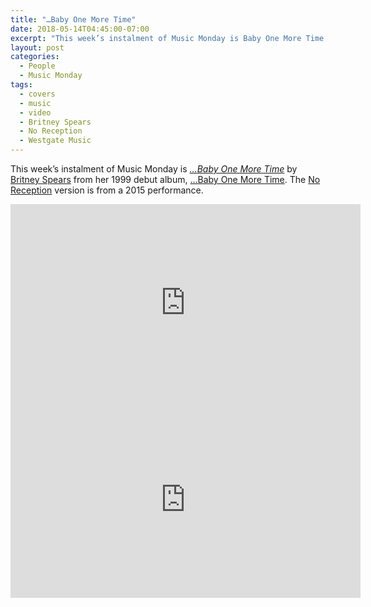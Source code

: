 ```yaml
---
title: "…Baby One More Time"
date: 2018-05-14T04:45:00-07:00
excerpt: "This week’s instalment of Music Monday is Baby One More Time. The 1999 Britney Spears original and a 2015 cover by No Reception."
layout: post
categories:
  - People
  - Music Monday
tags:
  - covers
  - music
  - video
  - Britney Spears
  - No Reception
  - Westgate Music
---
```

This week’s instalment of Music Monday is [_…Baby One More Time_](https://en.wikipedia.org/wiki/...Baby_One_More_Time_(song)) by [Britney Spears](http://britneyspears.com/) from her 1999 debut album, […Baby One More Time](https://en.wikipedia.org/wiki/...Baby_One_More_Time_(album)). The [No Reception](https://www.youtube.com/channel/UCN8KrwbwsdRnEGbd01eTnIA) version is from a 2015 performance.

<div class="video-container">
  <iframe width="560" height="315" src="https://www.youtube.com/embed/C-u5WLJ9Yk4" frameborder="0" allowfullscreen></iframe>
</div>

<div class="video-container">
  <iframe width="560" height="315" src="https://www.youtube.com/embed/qeyRR4YerMY" frameborder="0" allowfullscreen></iframe>
</div>
